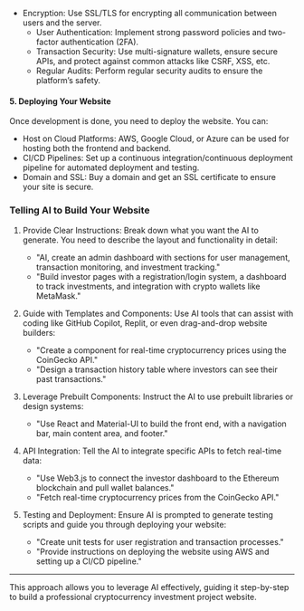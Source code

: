 - Encryption: Use SSL/TLS for encrypting all communication between users and the server.
   - User Authentication: Implement strong password policies and two-factor authentication (2FA).
   - Transaction Security: Use multi-signature wallets, ensure secure APIs, and protect against common attacks like CSRF, XSS, etc.
   - Regular Audits: Perform regular security audits to ensure the platform’s safety.

#### 5. Deploying Your Website
   Once development is done, you need to deploy the website. You can:
   - Host on Cloud Platforms: AWS, Google Cloud, or Azure can be used for hosting both the frontend and backend.
   - CI/CD Pipelines: Set up a continuous integration/continuous deployment pipeline for automated deployment and testing.
   - Domain and SSL: Buy a domain and get an SSL certificate to ensure your site is secure.

### Telling AI to Build Your Website

1. Provide Clear Instructions: Break down what you want the AI to generate. You need to describe the layout and functionality in detail:
   - "AI, create an admin dashboard with sections for user management, transaction monitoring, and investment tracking."
   - "Build investor pages with a registration/login system, a dashboard to track investments, and integration with crypto wallets like MetaMask."

2. Guide with Templates and Components: Use AI tools that can assist with coding like GitHub Copilot, Replit, or even drag-and-drop website builders:
   - "Create a component for real-time cryptocurrency prices using the CoinGecko API."
   - "Design a transaction history table where investors can see their past transactions."

3. Leverage Prebuilt Components: Instruct the AI to use prebuilt libraries or design systems:
   - "Use React and Material-UI to build the front end, with a navigation bar, main content area, and footer."

4. API Integration: Tell the AI to integrate specific APIs to fetch real-time data:
   - "Use Web3.js to connect the investor dashboard to the Ethereum blockchain and pull wallet balances."
   - "Fetch real-time cryptocurrency prices from the CoinGecko API."

5. Testing and Deployment: Ensure AI is prompted to generate testing scripts and guide you through deploying your website:
   - "Create unit tests for user registration and transaction processes."
   - "Provide instructions on deploying the website using AWS and setting up a CI/CD pipeline."

---

This approach allows you to leverage AI effectively, guiding it step-by-step to build a professional cryptocurrency investment project website.
